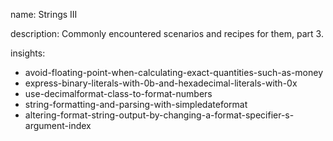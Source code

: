 name: Strings III

description: Commonly encountered scenarios and recipes for them, part 3.

insights:
  - avoid-floating-point-when-calculating-exact-quantities-such-as-money
  - express-binary-literals-with-0b-and-hexadecimal-literals-with-0x
  - use-decimalformat-class-to-format-numbers
  - string-formatting-and-parsing-with-simpledateformat
  - altering-format-string-output-by-changing-a-format-specifier-s-argument-index
